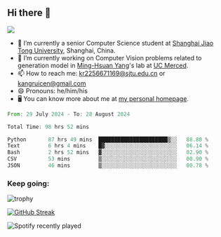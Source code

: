## Hi there 👋

![](https://komarev.com/ghpvc/?username=Kr-Panghu)
- 🌱 I’m currently a senior Computer Science student at [Shanghai Jiao Tong University](https://www.sjtu.edu.cn), Shanghai, China.
- 🔭 I’m currently working on Computer Vision problems related to generation model in [Ming-Hsuan Yang](https://faculty.ucmerced.edu/mhyang/)'s lab at [UC Merced](https://www.ucmerced.edu/).
- 📫 How to reach me: kr2256671169@sjtu.edu.cn or kangruicen@gmail.com
- 😄 Pronouns: he/him/his
- 🖥️ You can know more about me at [my personal homepage](https://kr-panghu.github.io).

<!--START_SECTION:waka-->

```rust
From: 29 July 2024 - To: 28 August 2024

Total Time: 98 hrs 52 mins

Python       87 hrs 49 mins  ██████████████████████▒░░   88.80 %
Text         6 hrs 4 mins    █▓░░░░░░░░░░░░░░░░░░░░░░░   06.14 %
Bash         2 hrs 52 mins   ▓░░░░░░░░░░░░░░░░░░░░░░░░   02.90 %
CSV          53 mins         ▒░░░░░░░░░░░░░░░░░░░░░░░░   00.90 %
JSON         46 mins         ▒░░░░░░░░░░░░░░░░░░░░░░░░   00.78 %
```

<!--END_SECTION:waka-->

<h3 align="left">Keep going:</h3>

![trophy](https://github-profile-trophy.vercel.app/?username=Kr-Panghu&theme=onedark&title=MultiLanguage,Stars,Followers,Repositories,Commits,Experience)

[![GitHub Streak](https://github-readme-streak-stats.herokuapp.com/?user=Kr-Panghu)](https://git.io/streak-stats)

![Spotify recently played](https://spotify-recently-played-readme.vercel.app/api?user=313cmgdfngjjlfotpedtywb7cpca)
